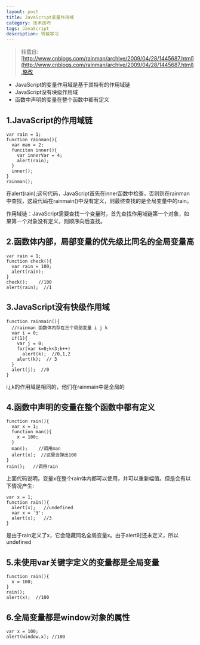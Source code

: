 ```yaml
---
layout: post
title: JavaScript变量作用域
category: 技术技巧
tags: JavaScript
description: 转载学习
---
```

>转载自:[http://www.cnblogs.com/rainman/archive/2009/04/28/1445687.html](http://www.cnblogs.com/rainman/archive/2009/04/28/1445687.html),略改

- JavaScript的变量作用域是基于其特有的作用域链
- JavaScript没有块级作用域
- 函数中声明的变量在整个函数中都有定义

## 1.JavaScript的作用域链

    var rain = 1;
    function rainman(){
      var man = 2;
      funciton inner(){
        var innerVar = 4;
        alert(rain);
      }
      inner();
    }
    rainman();

在alert(rain);这句代码，JavaScript首先在inner函数中检查，否则则在rainman中查找，这段代码在rainmain()中没有定义，则最终查找的是全局变量中的rain。

作用域链：JavaScript需要查找一个变量时，首先查找作用域链第一个对象，如果第一个对象没有定义，则顺序向后查找。

## 2.函数体内部，局部变量的优先级比同名的全局变量高

    var rain = 1;
    function check(){
      var rain = 100;
      alert(rain);
    }
    check();    //100 
    alert(rain);  //1

## 3.JavaScript没有快级作用域

    function rainmain(){
      //rainman 函数体内存在三个局部变量 i j k 
      var i = 0;
      if(1){
        var j = 0;
        for(var k=0;k<3;k++)
          alert(k);  //0,1,2
        alert(k);  // 3
      }
      alert(j);  //0
    }

i,j,k的作用域是相同的，他们在rainmain中是全局的

## 4.函数中声明的变量在整个函数中都有定义

    function rain(){
      var x = 1;
      function man(){
        x = 100;
      }
      man();    //调用man
      alert(x);  //这里会弹出100
    }
    rain();   //调用rain

上面代码说明，变量x在整个rain体内都可以使用，并可以重新幅值。但是会有以下情况产生:

    var x = 1;
    function rain(){
      alert(x);   //undefined
      var x = '3';
      alert(x);   //3
    }

是由于rain定义了x，它会隐藏同名全局变量x。由于alert时还未定义，所以undefined

## 5.未使用var关键字定义的变量都是全局变量

    function rain(){
      x = 100;
    }
    rain();
    alert(x);  //100

## 6.全局变量都是window对象的属性

    var x = 100;
    alert(window.x); //100

